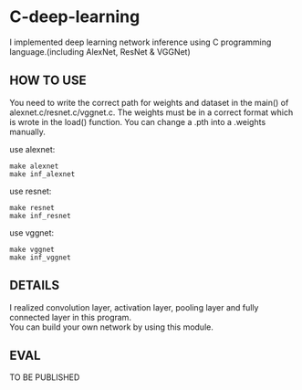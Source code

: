 # C-deep-learning  

I implemented deep learning network inference using C programming language.(including AlexNet, ResNet & VGGNet)  
## HOW TO USE  
You need to write the correct path for weights and dataset in the main() of alexnet.c/resnet.c/vggnet.c.
The weights must be in a correct format which is wrote in the load() function. You can change a .pth into a .weights manually.  

use alexnet:

    make alexnet
    make inf_alexnet
use resnet:

    make resnet
    make inf_resnet
use vggnet:

    make vggnet
    make inf_vggnet
## DETAILS  
I realized convolution layer, activation layer, pooling layer and fully connected layer in this program.  
You can build your own network by using this module.  
## EVAL  
TO BE PUBLISHED
